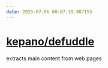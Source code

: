 ```yaml
---
date: 2025-07-06 00:07:19.887155
---
```


# [kepano/defuddle](https://github.com/kepano/defuddle)

extracts main content from web pages